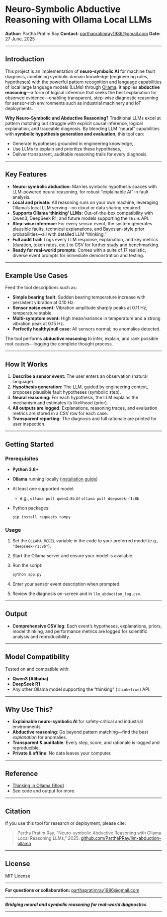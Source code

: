 # Neuro-Symbolic Abductive Reasoning with Ollama Local LLMs

**Author:** Partha Pratim Ray
**Contact:** [parthapratimray1986@gmail.com](mailto:parthapratimray1986@gmail.com)
**Date:** 27 June, 2025

---

## Introduction

This project is an implementation of **neuro-symbolic AI** for machine fault diagnosis, combining symbolic domain knowledge (engineering rules, hypotheses) with the powerful pattern recognition and language capabilities of local large language models (LLMs) through [Ollama](https://ollama.com/).
It applies **abductive reasoning**—a form of logical inference that seeks the best explanation for observed evidence—enabling transparent, step-wise diagnostic reasoning for sensor-rich environments such as industrial machinery and IoT deployments.

**Why Neuro-Symbolic and Abductive Reasoning?**
Traditional LLMs excel at pattern matching but struggle with explicit causal inference, logical explanation, and traceable diagnosis. By blending LLM “neural” capabilities with **symbolic hypothesis generation and evaluation**, this tool can:

* Generate hypotheses grounded in engineering knowledge,
* Use LLMs to explain and prioritize these hypotheses,
* Deliver transparent, auditable reasoning trails for every diagnosis.

---

## Key Features

* **Neuro-symbolic abduction:** Marries symbolic hypothesis spaces with LLM-powered neural reasoning, for robust “explainable AI” in fault analysis.
* **Local and private:** All reasoning runs on your own machine, leveraging Ollama’s local LLM serving—no cloud or data sharing required.
* **Supports Ollama ‘thinking’ LLMs:** Out-of-the-box compatibility with Qwen3, DeepSeek R1, and future models supporting the `think` API.
* **Step-wise inference:** For every sensor event, the system generates plausible faults, technical explanations, and Bayesian-style prior probabilities—all with detailed LLM “thinking.”
* **Full audit trail:** Logs every LLM response, explanation, and key metrics (duration, token rates, etc.) to CSV for further study and benchmarking.
* **Ready for real-world prompts:** Comes with a suite of 17 realistic, diverse event prompts for immediate demonstration and testing.

---

## Example Use Cases

Feed the tool descriptions such as:

* **Simple bearing fault:** Sudden bearing temperature increase with persistent vibration at 0.10 Hz.
* **Sensor noise event:** Vibration amplitude sharply peaks at 0.11 Hz, temperature stable.
* **Multi-symptom event:** High mean/variance in temperature and a strong vibration peak at 0.15 Hz.
* **Perfectly healthy/null case:** All sensors normal; no anomalies detected.

The tool performs **abductive reasoning** to infer, explain, and rank possible root causes—logging the complete thought process.

---

## How It Works

1. **Describe a sensor event:** The user enters an observation (natural language).
2. **Hypothesis generation:** The LLM, guided by engineering context, proposes plausible fault hypotheses (symbolic step).
3. **Neural reasoning:** For each hypothesis, the LLM explains the mechanism and estimates its likelihood (prior).
4. **All outputs are logged:** Explanations, reasoning traces, and evaluation metrics are stored in a CSV row for each case.
5. **Transparent reporting:** The diagnosis and full rationale are printed for user inspection.

---

## Getting Started

### Prerequisites

* **Python 3.8+**
* **Ollama** running locally ([installation guide](https://ollama.com/download))
* At least one supported model:

  * e.g., `ollama pull qwen3:8b` or `ollama pull deepseek-r1:8b`
* Python packages:

  ```bash
  pip install requests numpy
  ```

### Usage

1. Set the `OLLAMA_MODEL` variable in the code to your preferred model (e.g., `"deepseek-r1:8b"`).
2. Start the Ollama server and ensure your model is available.
3. Run the script:

   ```bash
   python app.py
   ```
4. Enter your sensor event description when prompted.
5. Review the diagnosis on-screen and in `llm_abduction_log.csv`.

---

## Output

* **Comprehensive CSV log:**
  Each event’s hypotheses, explanations, priors, model thinking, and performance metrics are logged for scientific analysis and reproducibility.

---

## Model Compatibility

Tested on and compatible with:

* **Qwen3 (Alibaba)**
* **DeepSeek R1**
* Any other Ollama model supporting the “thinking” (`think=true`) API.

---

## Why Use This?

* **Explainable neuro-symbolic AI** for safety-critical and industrial environments.
* **Abductive reasoning**: Go beyond pattern matching—find the best *explanation* for anomalies.
* **Transparent & auditable**: Every step, score, and rationale is logged and reproducible.
* **Private & offline**: No data leaves your computer.

---

## Reference

* [Thinking in Ollama (Blog)](https://ollama.com/blog/thinking)
* See code and output for more.

---

## Citation

If you use this tool for research or deployment, please cite:

> Partha Pratim Ray, “Neuro-symbolic Abductive Reasoning with Ollama Local Reasoning LLMs,” 2025.
> [github.com/ParthaPRay/llm-abduction-ollama](https://github.com/ParthaPRay/llm-abduction-ollama)

---

## License

MIT License

---

**For questions or collaboration:**
[parthapratimray1986@gmail.com](mailto:parthapratimray1986@gmail.com)

---

***Bridging neural and symbolic reasoning for real-world diagnostics.***

---

